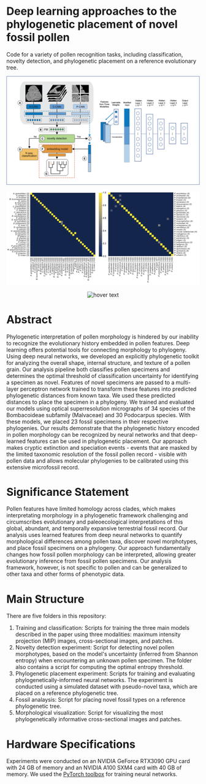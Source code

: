 # Deep learning approaches to the phylogenetic placement of novel fossil pollen
Code for a variety of pollen recognition tasks, including classification, novelty detection, and phylogenetic placement on a reference evolutionary tree. 

<p align="center">
  <img src="https://github.com/madaime2/Novel_Pollen_Phylogenetic_Placement/blob/main/Figs/Pipeline_MLP_Combined.png" width = 950 title="hover text">
  
<p align="center">
  <img src="https://github.com/madaime2/Novel_Pollen_Phylogenetic_Placement/blob/main/Figs/Confusion_Matrices_No_tilt_Arial.png" width = 950 title="hover text">
  
<p align="center">
  <img src="https://github.com/madaime2/Novel_Pollen_Phylogenetic_Placement/blob/main/Figs/Novelty_Placement_Combined_Figures_F_Sp.png" title="hover text">

# Abstract
Phylogenetic interpretation of pollen morphology is hindered by our inability to recognize the evolutionary history embedded in pollen features. Deep learning offers potential tools for connecting morphology to phylogeny. Using deep neural networks, we developed an explicitly phylogenetic toolkit for analyzing the overall shape, internal structure, and texture of a pollen grain. Our analysis pipeline both classifies pollen specimens and determines the optimal threshold of classification uncertainty for identifying a specimen as novel. Features of novel specimens are passed to a multi-layer perceptron network trained to transform these features into predicted phylogenetic distances from known taxa. We used these predicted distances to place the specimen in a phylogeny. We trained and evaluated our models using optical superresolution micrographs of 34 species of the Bombacoideae subfamily (Malvaceae) and 30 Podocarpus species. With these models, we placed 23 fossil specimens in their respective phylogenies. Our results demonstrate that the phylogenetic history encoded in pollen morphology can be recognized by neural networks and that deep-learned features can be used in phylogenetic placement. Our approach makes cryptic extinction and speciation events - events that are masked by the limited taxonomic resolution of the fossil pollen record - visible with pollen data and allows molecular phylogenies to be calibrated using this extensive microfossil record.

# Significance Statement 
Pollen features have limited homology across clades, which makes interpretating morphology in a phylogenetic framework challenging and circumscribes evolutionary and paleoecological interpretations of this global, abundant, and temporally expansive terrestrial fossil record. Our analysis uses learned features from deep neural networks to quantify morphological differences among pollen taxa, discover novel morphotypes, and place fossil specimens on a phylogeny. Our approach fundamentally changes how fossil pollen morphology can be interpreted, allowing greater evolutionary inference from fossil pollen specimens. Our analysis framework, however, is not specific to pollen and can be generalized to other taxa and other forms of phenotypic data.

# Main Structure 
There are five folders in this repository:
1. Training and classification: Scripts for training the three main models described in the paper using three modalities: maximum intensity projection (MIP) images, cross-sectional images, and patches.
2. Novelty detection experiment: Script for detecting novel pollen morphotypes, based on the model's uncertainty (inferred from Shannon entropy) when encountering an unknown pollen specimen. The folder also contains a script for computing the optimal entropy threshold.
3. Phylogenetic placement experiment: Scripts for training and evaluating phylogenetically-informed neural networks. The experiment is conducted using a simulated dataset with pseudo-novel taxa, which are placed on a reference phylogenetic tree. 
4. Fossil analaysis: Script for placing novel fossil types on a reference phylogenetic tree. 
5. Morphological visualization: Script for visualizing the most phylogenetically informative cross-sectional images and patches.

# Hardware Specifications
Experiments were conducted on an NVIDIA GeForce RTX3090 GPU card with 24 GB of memory and an NVIDIA A100 SXM4 card with 40 GB of memory. We used the [PyTorch toolbox](https://pytorch.org/) for training neural networks.
